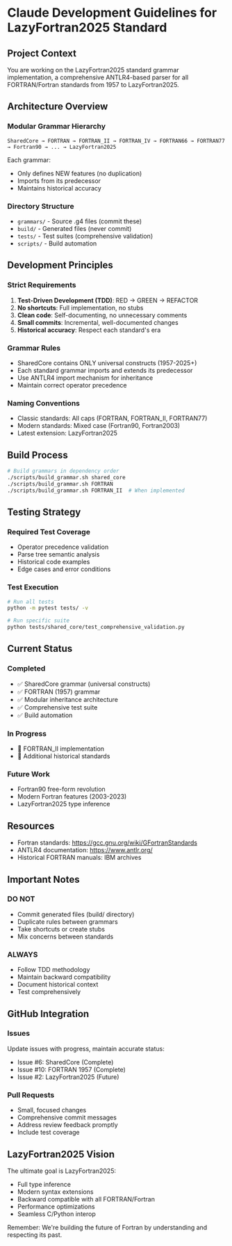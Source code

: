 # Claude Development Guidelines for LazyFortran2025 Standard

## Project Context
You are working on the LazyFortran2025 standard grammar implementation, a comprehensive ANTLR4-based parser for all FORTRAN/Fortran standards from 1957 to LazyFortran2025.

## Architecture Overview

### Modular Grammar Hierarchy
```
SharedCore → FORTRAN → FORTRAN_II → FORTRAN_IV → FORTRAN66 → FORTRAN77 → Fortran90 → ... → LazyFortran2025
```

Each grammar:
- Only defines NEW features (no duplication)
- Imports from its predecessor
- Maintains historical accuracy

### Directory Structure
- `grammars/` - Source .g4 files (commit these)
- `build/` - Generated files (never commit)
- `tests/` - Test suites (comprehensive validation)
- `scripts/` - Build automation

## Development Principles

### Strict Requirements
1. **Test-Driven Development (TDD)**: RED → GREEN → REFACTOR
2. **No shortcuts**: Full implementation, no stubs
3. **Clean code**: Self-documenting, no unnecessary comments
4. **Small commits**: Incremental, well-documented changes
5. **Historical accuracy**: Respect each standard's era

### Grammar Rules
- SharedCore contains ONLY universal constructs (1957-2025+)
- Each standard grammar imports and extends its predecessor
- Use ANTLR4 import mechanism for inheritance
- Maintain correct operator precedence

### Naming Conventions
- Classic standards: All caps (FORTRAN, FORTRAN_II, FORTRAN77)
- Modern standards: Mixed case (Fortran90, Fortran2003)
- Latest extension: LazyFortran2025

## Build Process

```bash
# Build grammars in dependency order
./scripts/build_grammar.sh shared_core
./scripts/build_grammar.sh FORTRAN
./scripts/build_grammar.sh FORTRAN_II  # When implemented
```

## Testing Strategy

### Required Test Coverage
- Operator precedence validation
- Parse tree semantic analysis
- Historical code examples
- Edge cases and error conditions

### Test Execution
```bash
# Run all tests
python -m pytest tests/ -v

# Run specific suite
python tests/shared_core/test_comprehensive_validation.py
```

## Current Status

### Completed
- ✅ SharedCore grammar (universal constructs)
- ✅ FORTRAN (1957) grammar
- ✅ Modular inheritance architecture
- ✅ Comprehensive test suite
- ✅ Build automation

### In Progress
- 🔄 FORTRAN_II implementation
- 🔄 Additional historical standards

### Future Work
- Fortran90 free-form revolution
- Modern Fortran features (2003-2023)
- LazyFortran2025 type inference

## Resources
- Fortran standards: https://gcc.gnu.org/wiki/GFortranStandards
- ANTLR4 documentation: https://www.antlr.org/
- Historical FORTRAN manuals: IBM archives

## Important Notes

### DO NOT
- Commit generated files (build/ directory)
- Duplicate rules between grammars
- Take shortcuts or create stubs
- Mix concerns between standards

### ALWAYS
- Follow TDD methodology
- Maintain backward compatibility
- Document historical context
- Test comprehensively

## GitHub Integration

### Issues
Update issues with progress, maintain accurate status:
- Issue #6: SharedCore (Complete)
- Issue #10: FORTRAN 1957 (Complete)
- Issue #2: LazyFortran2025 (Future)

### Pull Requests
- Small, focused changes
- Comprehensive commit messages
- Address review feedback promptly
- Include test coverage

## LazyFortran2025 Vision

The ultimate goal is LazyFortran2025:
- Full type inference
- Modern syntax extensions
- Backward compatible with all FORTRAN/Fortran
- Performance optimizations
- Seamless C/Python interop

Remember: We're building the future of Fortran by understanding and respecting its past.